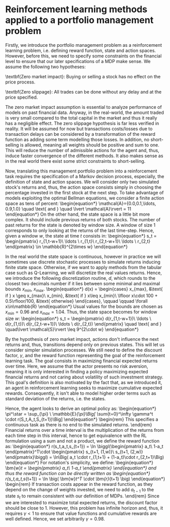 # Reinforcement learning methods applied to a portfolio management problem

Firstly, we introduce the portfolio management problem as a reinforcement learning problem, i.e. defining reward function, state and action spaces. However, before this, we need to specify some constraints on the financial level to ensure that our later specifications of a MDP make sense. We assume the following two hypotheses:

\textbf{Zero market impact}: Buying or selling a stock has no effect on the price process. 

\textbf{Zero slippage}: All trades can be done without any delay and at the price specified. 

The zero market impact assumption is essential to analyze performance of models on past financial data. Anyway, in the real-world, the amount traded is very small compared to the total capital in the market and thus it really has a negligible effect. The zero slippage hypothesis is far less verified in reality. It will be assumed for now but transactions costs/losses due to transaction delays can be considered by a transformation of the reward function as adding some term modelling those losses. In addition, no short-selling is allowed, meaning all weights should be positive and sum to one. This will reduce the number of admissible actions for the agent and, thus, induce faster convergence of the different methods. It also makes sense as in the real world there exist some strict constraints to short-selling.

Now, translating this management portfolio problem into a reinforcement task requires the specification of a Markov decision process, especially, the definition of state and action spaces. We will consider only two simulated stock's returns and, thus, the action space consists simply in choosing the percentage invested in the first stock at the next step. To take advantage of models exploiting the optimal Bellman equations, we consider a finite action space as tens of percent:
\begin{equation*}
    \mathcal{A}=\{0.0,0.1,\ldots, 0.9,1.0\} \quad \text{ and } \quad \lvert \mathcal{A}\rvert = 11
\end{equation*}
On the other hand, the state space is a little bit more complex. It should include previous returns of both stocks. The number of past returns for the state is denoted by window size. A window of size $1$ corresponds to only looking at the returns of the last time-step. Hence, given a window $w$, the state at time $t$ consists in:
\begin{equation*}
    s_t = \begin{pmatrix}
        r_{1,t-w+1}\  \ldots \ r_{1,t}\\
        r_{2,t-w+1}\ \ldots \ r_{2,t}
    \end{pmatrix} \in \mathbb{R}^{2\times w}
\end{equation*}

In the real world the state space is continuous, however in practice we will sometimes use discrete stochastic processes to simulate returns inducing finite state space. Otherwise, if we want to apply methods from the tabular case such as Q-Learning, we will discretize the real values returns. Hence, we introduce the following discretization routine, $d$, which rounds to the closest two decimals number if it lies between some minimal and maximal bounds $x_{min}$, $x_{max}$.
\begin{equation*}
    d(x) = \begin{cases}
        x_{max}, &\text{ if } x \geq x_{max}\\
        x_{min}, &\text{ if } x\leq x_{min}\\
        \lfloor x\cdot 100 + 0.5\rfloor/100, &\text{ otherwise}
    \end{cases}, \qquad \qquad \forall x\in\mathbb{R}
\end{equation*}
Usual values for the bounds are chosen as $x_{min}=0.96$ and $x_{max} = 1.04$. Thus, the state space becomes for window size $w$:
\begin{equation*}
    s_t = \begin{pmatrix}
        d(r_{1,t-w+1})\  \ldots \ d(r_{1,t})\\
        d(r_{2,t-w+1})\ \ldots \ d(r_{2,t})
    \end{pmatrix}  \quad \text{ and } \quad\lvert \mathcal{S}\rvert \leq 9^{2\cdot w}
\end{equation*}

By the hypothesis of zero market impact, actions don't influence the next returns and, thus, transitions depend only on previous states. This will let us consider simpler simulation processes. We still need to define the discount factor, $\gamma$, and the reward function representing the goal of the reinforcement learning task. The goal consists in maximizing financial expected returns over time. Here, we assume that the actor presents no risk aversion, meaning it is only interested in finding a policy maximizing expected financial returns and not caring about volatility of such investment strategy. This goal's definition is also motivated by the fact that, as we introduced it, an agent in reinforcement learning seeks to maximize cumulative expected rewards. Consequently, it isn't able to model higher order terms such as standard deviation of the returns, i.e. the states.

Hence, the agent looks to derive an optimal policy as:
\begin{equation*}
    \pi^\star = \sup_{\pi} \ \mathbb{E}_{\pi}\Big[ \sum_{t=0}^\infty \gamma^t \cdot  r(S_t,A_t,S_{t+1})\Big]
\end{equation*}
\begin{rem}
    This specifies a continuous task as there is no end to the simulated returns.
\end{rem}
Financial returns over a time interval is the multiplication of the returns from each time step in this interval, hence to get equivalence with the RL formulation using a sum and not a product, we define the reward function as:
\begin{equation*}
    r(s_t,a_t,s_{t+1}) = \ln \biggl(\begin{pmatrix}
        a_t\\ 1-a_t
    \end{pmatrix}^T\cdot \begin{pmatrix}
        s_{t+1, (1,w)}\\
         s_{t+1, (2,w)}
    \end{pmatrix}\biggl) =  \ln\Big(
        a_t \cdot r_{1,t+1} +   (1-a_t)\cdot r_{2,t+1}\Big)
\end{equation*}
For notation's simplicity, we define:
\begin{equation*}
    \bm{w}_t = \begin{pmatrix}
        a_t\\ 1-a_t
    \end{pmatrix}
\end{equation*}
and thus the reward function can be directly written as
\begin{equation*}
    r(s_t,a_t,s_{t+1}) = \ln \big( \bm{w}_t^T \cdot \bm{r}_{t+1} \big) 
\end{equation*}
\begin{rem}
    If transaction costs appear in the reward function, as they depend on the change of weights invested, we need to add $a_{t-1}$ to the state $s_t$ to remain consistent with our definition of MDPs.
\end{rem}
Since we are interested to maximize total expected returns, the discount factor should be close to $1$. However, this problem has infinite horizon and, thus, it requires $\gamma < 1$ to ensure that value functions and cumulative rewards are well defined. Hence, we set arbitrarily $\gamma=0.98$.

